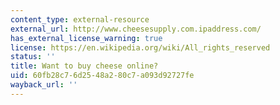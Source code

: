 ```yaml
---
content_type: external-resource
external_url: http://www.cheesesupply.com.ipaddress.com/
has_external_license_warning: true
license: https://en.wikipedia.org/wiki/All_rights_reserved
status: ''
title: Want to buy cheese online?
uid: 60fb28c7-6d25-48a2-80c7-a093d92727fe
wayback_url: ''
---
```

